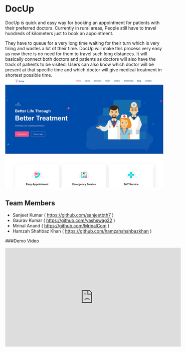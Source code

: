# DocUp

DocUp is quick and easy way for booking an appointment for patients with their preferred doctors. Currently in rural areas, People still have to travel hundreds of kilometers just to book an appointment.

They have to queue for a very long time waiting for their turn which is very tiring and wastes a lot of their time.
DocUp will make this process very easy as now there is no need for them to travel such long distances.
It will basically connect both doctors and patients as doctors will also have the track of patients to be visited.
Users can also know which doctor will be present at that specific time and which doctor will give medical treatment in
shortest possible time.
![alt image](https://github.com/sanjeetbth7/DocUp/blob/master/public/images/top-banner-img/DocUp.jpg)

## Team Members
- Sanjeet Kumar     ( https://github.com/sanjeetbth7 )
- Gaurav Kumar      ( https://github.com/yashswag22 ) 
- Mrinal Anand      ( https://github.com/MrinalCom )
- Hamzah Shahbaz Khan ( https://github.com/hamzahshahbazkhan )

###Demo Video
<iframe width="560" height="315" src="https://www.youtube.com/embed/x4QqdDGOCPw" frameborder="0" allowfullscreen></iframe>
